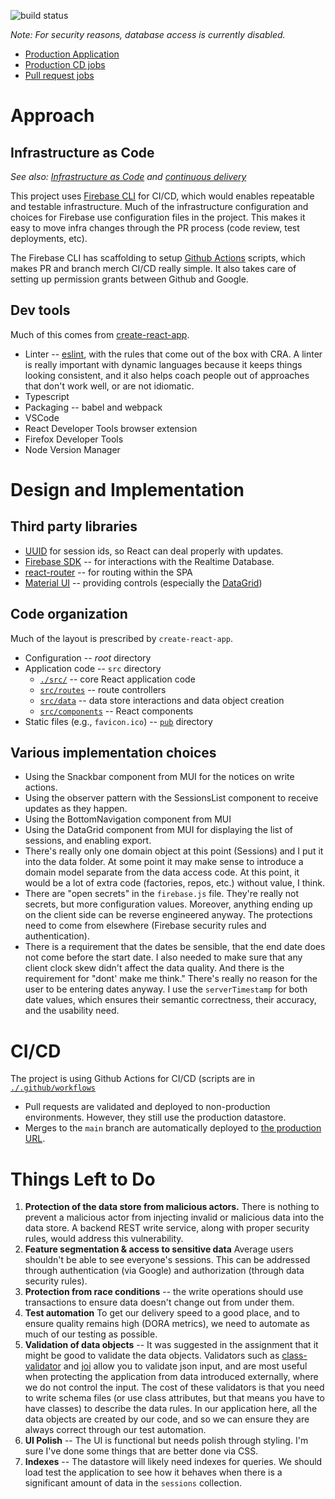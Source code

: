 ![build status](https://github.com/dpurrington/easypark/actions/workflows/firebase-hosting-merge.yml/badge.svg)

_Note: For security reasons, database access is currently disabled._

- [Production Application](https://easypark-5e3b6.web.app/)
- [Production CD jobs](https://github.com/dpurrington/easypark/actions/workflows/firebase-hosting-merge.yml)
- [Pull request jobs](https://github.com/dpurrington/easypark/actions/workflows/firebase-hosting-pull-request.yml)

# Approach

## Infrastructure as Code

_See also: [Infrastructure as Code](https://en.wikipedia.org/wiki/Infrastructure_as_code) and [continuous delivery](https://continuousdelivery.com/)_

This project uses [Firebase CLI](https://firebase.google.com/docs/cli) for CI/CD, which would enables repeatable and testable infrastructure. Much of the infrastructure configuration and choices for Firebase use configuration files in the project. This makes it easy to move infra changes through the PR process (code review, test deployments, etc).

The Firebase CLI has scaffolding to setup [Github Actions](https://github.com/features/actions) scripts, which makes PR and branch merch CI/CD really simple. It also takes care of setting up permission grants between Github and Google.

## Dev tools

Much of this comes from [create-react-app](https://create-react-app.dev/).

- Linter -- [eslint](https://eslint.org/), with the rules that come out of the box with CRA. A linter is really important with dynamic languages because it keeps things looking consistent, and it also helps coach people out of approaches that don't work well, or are not idiomatic.
- Typescript
- Packaging -- babel and webpack
- VSCode
- React Developer Tools browser extension
- Firefox Developer Tools
- Node Version Manager

# Design and Implementation

## Third party libraries

- [UUID](https://github.com/uuidjs/uuid) for session ids, so React can deal properly with updates.
- [Firebase SDK](https://firebase.google.com/docs/firestore/client/libraries) -- for interactions with the Realtime Database.
- [react-router](https://reactrouter.com/en/main) -- for routing within the SPA
- [Material UI](https://mui.com/) -- providing controls (especially the [DataGrid](https://mui.com/x/react-data-grid/))

## Code organization

Much of the layout is prescribed by `create-react-app`.

- Configuration -- _root_ directory
- Application code -- `src` directory
  - [`./src/`](./src) -- core React application code
  - [`src/routes`](./src/routes) -- route controllers
  - [`src/data`](./src/data) -- data store interactions and data object creation
  - [`src/components`](./src/components) -- React components
- Static files (e.g., `favicon.ico`) -- [`pub`](./pub) directory

## Various implementation choices

- Using the Snackbar component from MUI for the notices on write actions.
- Using the observer pattern with the SessionsList component to receive updates as they happen.
- Using the BottomNavigation component from MUI
- Using the DataGrid component from MUI for displaying the list of sessions, and enabling export.
- There's really only one domain object at this point (Sessions) and I put it into the data folder. At some point it may make sense to introduce a domain model separate from the data access code. At this point, it would be a lot of extra code (factories, repos, etc.) without value, I think.
- There are "open secrets" in the `firebase.js` file. They're really not secrets, but more configuration values. Moreover, anything ending up on the client side can be reverse engineered anyway. The protections need to come from elsewhere (Firebase security rules and authentication).
- There is a requirement that the dates be sensible, that the end date does not come before the start date. I also needed to make sure that any client clock skew didn't affect the data quality. And there is the requirement for "dont' make me think." There's really no reason for the user to be entering dates anyway. I use the `serverTimestamp` for both date values, which ensures their semantic correctness, their accuracy, and the usability need.

# CI/CD

The project is using Github Actions for CI/CD (scripts are in [`./.github/workflows`](./.github/workflows)

- Pull requests are validated and deployed to non-production environments. However, they still use the production datastore.
- Merges to the `main` branch are automatically deployed to [the production URL](https://easypark-5e3b6.web.app/).

# Things Left to Do

1. **Protection of the data store from malicious actors.** There is nothing to prevent a malicious actor from injecting invalid or malicious data into the data store. A backend REST write service, along with proper security rules, would address this vulnerability.
1. **Feature segmentation & access to sensitive data** Average users shouldn't be able to see everyone's sessions. This can be addressed through authentication (via Google) and authorization (through data security rules).
1. **Protection from race conditions** -- the write operations should use transactions to ensure data doesn't change out from under them.
1. **Test automation** To get our delivery speed to a good place, and to ensure quality remains high (DORA metrics), we need to automate as much of our testing as possible.
1. **Validation of data objects** -- It was suggested in the assignment that it might be good to validate the data objects. Validators such as [class-validator](https://github.com/typestack/class-validator) and [joi](https://joi.dev/) allow you to validate json input, and are most useful when protecting the application from data introduced externally, where we do not control the input. The cost of these validators is that you need to write schema files (or use class attributes, but that means you have to have classes) to describe the data rules. In our application here, all the data objects are created by our code, and so we can ensure they are always correct through our test automation.
1. **UI Polish** -- The UI is functional but needs polish through styling. I'm sure I've done some things that are better done via CSS.
1. **Indexes** -- The datastore will likely need indexes for queries. We should load test the application to see how it behaves when there is a significant amount of data in the `sessions` collection.
